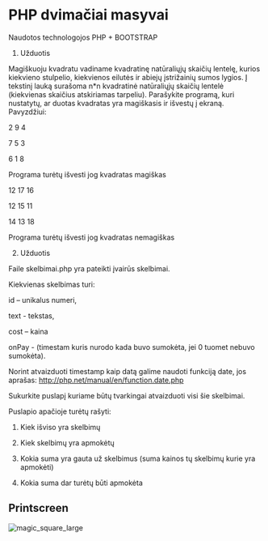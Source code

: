 # PHP dvimačiai masyvai

Naudotos technologojos PHP + BOOTSTRAP

1. Užduotis

Magiškuoju kvadratu vadiname kvadratinę natūraliųjų skaičių lentelę, kurios kiekvieno stulpelio, kiekvienos eilutės ir abiejų įstrižainių sumos lygios. Į tekstinį lauką surašoma n*n kvadratinė natūraliųjų skaičių lentelė (kiekvienas skaičius atskiriamas tarpeliu). Parašykite programą, kuri nustatytų, ar duotas kvadratas yra magiškasis ir išvestų į ekraną.
Pavyzdžiui:

2 9 4

7 5 3

6 1 8

Programa turėtų išvesti jog kvadratas magiškas

12 17 16

12 15 11

14 13 18

Programa turėtų išvesti jog kvadratas nemagiškas

2. Užduotis

Faile skelbimai.php yra pateikti įvairūs skelbimai.

Kiekvienas skelbimas turi:

id – unikalus numeri,

text - tekstas,

cost – kaina

onPay - (timestam kuris nurodo kada buvo sumokėta, jei 0 tuomet nebuvo sumokėta).


Norint atvaizduoti timestamp kaip datą galime naudoti funkciją date, jos aprašas: http://php.net/manual/en/function.date.php

Sukurkite puslapį kuriame būtų tvarkingai atvaizduoti visi šie skelbimai.

Puslapio apačioje turėtų rašyti:

1. Kiek išviso yra skelbimų

2. Kiek skelbimų yra apmokėtų

3. Kokia suma yra gauta už skelbimus (suma kainos tų skelbimų kurie yra apmokėti)

4. Kokia suma dar turėtų būti apmokėta

## Printscreen
![magic_square_large](https://user-images.githubusercontent.com/117721797/214942487-720900d0-6f1b-4c44-b6b8-71666a6e5899.png)



